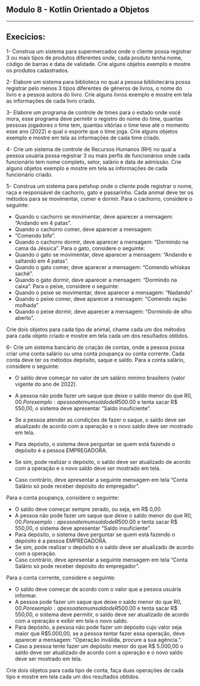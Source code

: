 ## Modulo 8 - Kotlin Orientado a Objetos
<hr>
<h2>Execicios:</h2>

1- Construa um sistema para supermercados onde o cliente possa
registrar 3 ou mais tipos de produtos diferentes onde, cada produto
tenha nome, código de barras e data de validade. Crie alguns objetos
exemplo e mostre os produtos cadastrados.

2- Elabore um sistema para biblioteca no qual a pessoa bibliotecária
possa registrar pelo menos 3 tipos diferentes de gêneros de livros, o
nome do livro e a pessoa autora do livro. Crie alguns livros exemplo e
mostre em tela as informações de cada livro criado.

3- Elabore um programa de controle de times para o estado onde você
mora, esse programa deve permitir o registro do nome do time,
quantas pessoas jogadores o time tem, quantas vitórias o time teve
até o momento esse ano (2022) e qual o esporte que o time joga. Crie
alguns objetos exemplo e mostre em tela as informações de cada
time criado.

4- Crie um sistema de controle de Recursos Humanos (RH) no qual a
pessoa usuária possa registrar 3 ou mais perfis de funcionários onde
cada funcionário tem nome completo, setor, salário e data de admissão.
Crie alguns objetos exemplo e mostre em tela as informações de cada
funcionário criado.

5- Construa um sistema para petshop onde o cliente pode registrar o
nome, raça e responsável de cachorro, gato e passarinho.
Cada animal deve ter os métodos para se movimentar, comer e
dormir.
Para o cachorro, considere o seguinte:
- Quando o cachorro se movimentar, deve aparecer a
  mensagem: “Andando em 4 patas”.
- Quando o cachorro comer, deve aparecer a mensagem:
- “Comendo bife”.
- Quando o cachorro dormir, deve aparecer a mensagem:
  “Dormindo na cama da Jéssica”.
  Para o gato, considere o seguinte:
- Quando o gato se movimentar, deve aparecer a mensagem:
  “Andando e saltando em 4 patas”.
- Quando o gato comer, deve aparecer a mensagem: “Comendo
  whiskas sachê”.
- Quando o gato dormir, deve aparecer a mensagem:
  “Dormindo na caixa”.
  Para o peixe, considere o seguinte:
- Quando o peixe se movimentar, deve aparecer a mensagem:
  “Nadando”
- Quando o peixe comer, deve aparecer a mensagem:
  “Comendo ração molhada”
- Quando o peixe dormir, deve aparecer a mensagem:
  “Dormindo de olho aberto”.

Crie dois objetos para cada tipo de animal, chame cada um dos métodos
para cada objeto criado e mostre em tela cada um dos resultados obtidos.

6- Crie um sistema bancário de criação de contas, onde a pessoa possa
criar uma conta salário ou uma conta poupança ou conta corrente.
Cada conta deve ter os métodos depósito, saque e saldo.
Para a conta salário, considere o seguinte:
- O saldo deve começar no valor de um salário mínimo brasileiro
  (valor vigente do ano de 2022).
- A pessoa não pode fazer um saque que deixe o saldo menor
  do que R$0,00. Por exemplo: a pessoa tem um saldo de
  R$500.00 e tenta sacar R$ 550,00, o sistema deve apresentar
  “Saldo insuficiente”.
- Se a pessoa atender as condições de fazer o saque, o
  saldo deve ser atualizado de acordo com a operação e o
  novo saldo deve ser mostrado em tela.

- Para depósito, o sistema deve perguntar se quem está fazendo
  o depósito é a pessoa EMPREGADORA.
- Se sim, pode realizar o depósito, o saldo deve ser
  atualizado de acordo com a operação e o novo saldo
  deve ser mostrado em tela.
- Caso contrário, deve apresentar a seguinte mensagem
  em tela “Conta Salário só pode receber depósito do
  empregador”.

Para a conta poupança, considere o seguinte:
- O saldo deve começar sempre zerado, ou seja, em R$ 0,00.
- A pessoa não pode fazer um saque que deixe o saldo menor
  do que R$0,00. Por exemplo: a pessoa tem um saldo de
  R$500.00 e tenta sacar R$ 550,00, o sistema deve apresentar
  “Saldo insuficiente”.
- Para depósito, o sistema deve perguntar se quem está fazendo
  o depósito é a pessoa EMPREGADORA.
- Se sim, pode realizar o depósito e o saldo deve ser
  atualizado de acordo com a operação.
- Caso contrário, deve apresentar a seguinte mensagem
  em tela “Conta Salário só pode receber depósito do empregador”.

Para a conta corrente, considere o seguinte:
- O saldo deve começar de acordo com o valor que a pessoa
  usuária informar.
- A pessoa pode fazer um saque que deixe o saldo menor do
  que R$0,00. Por exemplo: a pessoa tem um saldo de R$500.00 e tenta sacar R$ 550,00, o sistema deve permitir, o saldo deve
  ser atualizado de acordo com a operação e exibir em tela o
  novo saldo.
- Para depósito, a pessoa não pode fazer um depósito cujo valor
  seja maior que R$5.000,00, se a pessoa tentar fazer essa
  operação, deve aparecer a mensagem: “Operação inválida,
  procure a sua agência.”.
- Caso a pessoa tente fazer um depósito menor do que R$
  5.000,00 o saldo deve ser atualizado de acordo com a
  operação e o novo saldo deve ser mostrado em tela.

Crie dois objetos para cada tipo de conta, faça duas operações de
cada tipo e mostre em tela cada um dos resultados obtidos.
